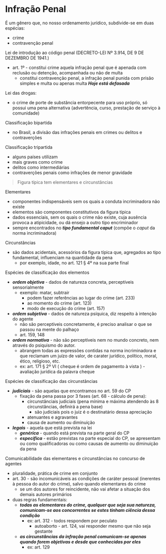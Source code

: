 # Infração Penal
É um gênero que, no nosso ordenamento jurídico, subdivide-se em duas espécias:
- crime
- contravenção penal

Lei de introdução ao código penal (DECRETO-LEI Nº 3.914, DE 9 DE DEZEMBRO DE 1941.)
- art. 1º - constitui crime aquela infração penal que é apenada com reclusão ou detenção, acompanhada ou não de multa
  - constitui contravenção penal, a infração penal punida com prisão simples e multa ou apenas multa
**_Hoje está defasada_**

Lei das drogas:
- o crime de porte de substância entorpecente para uso próprio, só possui uma pena alternativa (advertência, curso, prestação de serviço à comunidade)

Classificação bipartida
- no Brasil, a divisão das infrações penais em crimes ou delitos e contraverções

Classificação tripartida
- alguns países utilizam
- mais graves como crime
- delitos como intermediárias
- contraverções penais como infrações de menor gravidade


> Figura típica tem elementares e circunstâncias

Elementares
- componentes indispensáveis sem os quais a conduta incriminadora não existe
- elementos são componentes constitutivos da figura típica
- dados essenciais, sem os quais o crime não existe, cuja ausência provoca a atipicidade, ou dá ensejo a outro tipo encriminador
- sempre encontrados no **_tipo fundamental caput_** (compõe o _caput_ da norma incriminadora)

Circunstâncias
- são dados acidentais, acessórios da figura típica que, agregados ao tipo fundamental, influenciam na quantidade da pena
  - por exemplo, idade, no art. 121 § 4º na sua parte final

Espécies de classificação dos elementos
- **_ordem objetiva_** - dados de natureza concreta, perceptíveis sensorialmente
  - exemplo: matar, subtrair
    - podem fazer referências ao lugar do crime (art. 233)
    - ao momento do crime (art. 123)
    - modo de execução do crime (art. 157)
- **_ordem subjetiva_** - dados de natureza psíquica, diz respeito à intenção do agente
  - não são perceptíveis concretamente, é preciso analisar o que se passou na mente do palhaço
  - art. 159, 148
- **_ordem normativa_** - não são perceptíveis nem no mundo concreto, nem através do psiquismo do autor.
  - abrangem todas as expressões contidas na norma incriminadora e que reclamam um juízo de valor, de carater jurídico, político, moral, ético, religioso, etc.
  - ex: art. 171 § 2º VI ( cheque é ordem de pagamento à vista ) - avaliação jurídica da palavra cheque
  
Espécies de classificação das circunstâncias
- **_judiciais_** - são aquelas que encontramos no art. 59 do CP
  - fixação da pena passa por 3 fases (art. 68 - cálculo de pena):
    - circunstânciais judiciais (pena mínima e máxima atendendo às 8 circunstâncias, definirá a pena base)
      - são judiciais pois o juiz é o destinatário dessa apreciação
    - atenuantes e agravantes
    - causa de aumento ou diminuição
- **_legais_** - aquela que está prevista na lei
  - **_genérica_** - quando está prevista na parte geral do CP
  - **_específica_** - estão previstas na parte especial do CP, se apresentam ou como qualificadoras ou como causas de aumento ou diminuição da pena

Comunicabilidade das elementares e circunstâncias no concurso de agentes
- pluralidade, prática de crime em conjunto
- art. 30 - são incomunicáveis as condições de caráter pessoal (inerentes à pessoa do autor do crime), salvo quando elementares do crime
  - se um dos autores for reincidente, não vai afetar a situação dos demais autores primários
- duas regras fundamentais:
  - **_todas as elementares do crime, qualquer que seja sua natureza, comunicam-se aos concorrentes se estes tinham ciência dessa condição_**
    - ex: art. 312 - todos respondem por peculato
      - autoaborto - art. 124, vai responder mesmo que não seja gestante
  - **_as circunstâncias da infração penal comunicam-se apenas quando forem objetivas e desde que conhecidas por eles_**
    - ex: art. 129